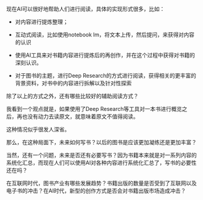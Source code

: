 现在AI可以很好地帮助人们进行阅读，具体的实现形式很多，比如：

- 对内容进行提炼整理；
    
- 互动式阅读，比如使用notebook lm，将文本上传，然后提问，来获得对内容的认识
    
- 使用AI工具来对书籍内容进行提炼后的再创作，并在这个过程中获得对书籍的深刻认识。
    
- 对于图书的主题，进行Deep Research的方式进行阅读，获得相关的更丰富的背景资料，对书中的内容进行拆解以及针对性探索
    

除了以上的方式之外，还有哪些比较好的辅助阅读方式？

我看到一个观点就是，如果使用了Deep Research等工具对一本书进行概览之后，再也没有动力去读原文，就意味着原文不值得阅读。

这种情况似乎很发人深省。

那么，在这种局面下，未来如何写书？以后的图书是应该更加凝练还是更加丰富？

当然，还有一个问题，未来是否还有必要写书？因为书籍本来就是对一系列内容的系统化汇总，而现在人们可以使用AI对各种内容进行系统化汇总了，写书的必要性还在吗？

在互联网时代，图书产业有哪些发展趋势？书籍出版的数量是否受到了互联网以及电子书的冲击？在AI时代，新型的创作方式是否会对书籍出版市场造成冲击？